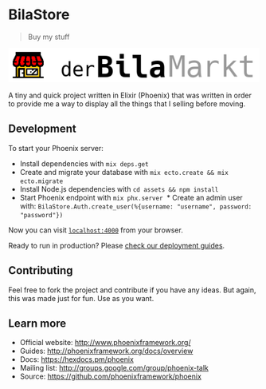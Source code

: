 # BilaStore
> Buy my stuff

![image](https://github.com/victorpre/bila_store/raw/master/assets/static/images/bila_store.png)

A tiny and quick project written in Elixir (Phoenix) that was written in order to provide me a way to display all the things that I selling before moving.


## Development
To start your Phoenix server:

  * Install dependencies with `mix deps.get`
  * Create and migrate your database with `mix ecto.create && mix ecto.migrate`
  * Install Node.js dependencies with `cd assets && npm install`
  * Start Phoenix endpoint with `mix phx.server`
  * Create an admin user with: `BilaStore.Auth.create_user(%{username: "username", password: "password"})`

Now you can visit [`localhost:4000`](http://localhost:4000) from your browser.

Ready to run in production? Please [check our deployment guides](http://www.phoenixframework.org/docs/deployment).

## Contributing
Feel free to fork the project and contribute if you have any ideas. But again, this was made just for fun. Use as you want.

## Learn more

  * Official website: http://www.phoenixframework.org/
  * Guides: http://phoenixframework.org/docs/overview
  * Docs: https://hexdocs.pm/phoenix
  * Mailing list: http://groups.google.com/group/phoenix-talk
  * Source: https://github.com/phoenixframework/phoenix
